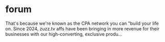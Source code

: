 # forum
That's because we're known as the CPA network you can "build your life on. Since 2024, zuzz.tv affs have been bringing in more revenue for their businesses with our high-converting, exclusive produ…
